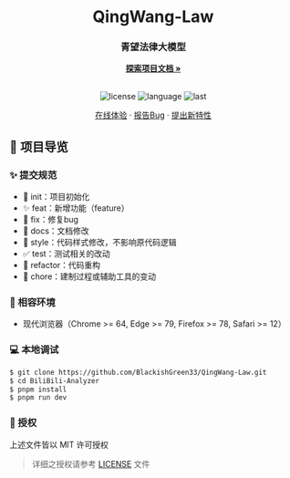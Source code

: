<div align="center">
  <h1 align="center">QingWang-Law</h1>
  <h3>青望法律大模型</h3>
  <a href="https://github.com/BlackishGreen33/QingWang-Law"><strong>探索项目文档 »</strong></a>
  <br />
  <br />

![license](https://img.shields.io/github/license/BlackishGreen33/QingWang-Law)
![language](https://img.shields.io/github/languages/top/BlackishGreen33/QingWang-Law)
![last](https://img.shields.io/github/last-commit/BlackishGreen33/QingWang-Law)

<a href="#" target="_blank">在线体验</a>
·
<a href="https://github.com/BlackishGreen33/QingWang-Law/issues">报告Bug</a>
·
<a href="https://github.com/BlackishGreen33/QingWang-Law/issues">提出新特性</a>

</div>

## 🔖 项目导览

### ✨ 提交规范

- 🎉 init：项目初始化
- ✨ feat：新增功能（feature）
- 🐞 fix：修复bug
- 📃 docs：文档修改
- 🌈 style：代码样式修改，不影响原代码逻辑
- ✅ test：测试相关的改动
- 🔨 refactor：代码重构
- 🔧 chore：建制过程或辅助工具的变动

### 🎯 相容环境

- 现代浏览器（Chrome >= 64, Edge >= 79, Firefox >= 78, Safari >= 12）

### 💻 本地调试

```bash
$ git clone https://github.com/BlackishGreen33/QingWang-Law.git
$ cd BiliBili-Analyzer
$ pnpm install
$ pnpm run dev
```

### 📝 授权

上述文件皆以 MIT 许可授权

> 详细之授权请参考 [LICENSE](LICENSE) 文件
